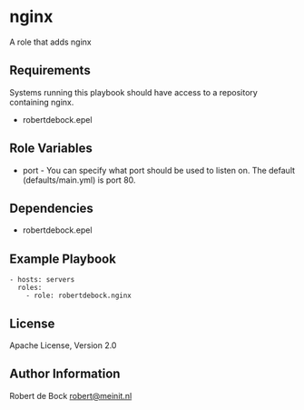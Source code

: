 nginx
=========

A role that adds nginx

Requirements
------------

Systems running this playbook should have access to a repository containing nginx.
- robertdebock.epel

Role Variables
--------------

- port - You can specify what port should be used to listen on. The default (defaults/main.yml) is port 80.

Dependencies
------------

- robertdebock.epel

Example Playbook
----------------

```
- hosts: servers
  roles:
    - role: robertdebock.nginx
```

License
-------

Apache License, Version 2.0

Author Information
------------------

Robert de Bock <robert@meinit.nl>

